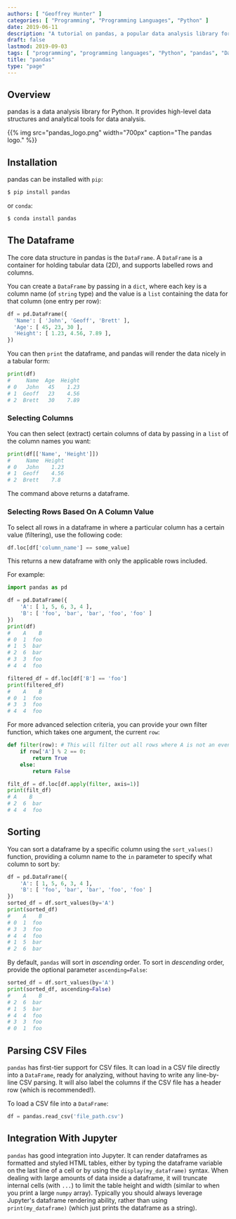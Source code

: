 ```yaml
---
authors: [ "Geoffrey Hunter" ]
categories: [ "Programming", "Programming Languages", "Python" ]
date: 2019-06-11
description: "A tutorial on pandas, a popular data analysis library for Python."
draft: false
lastmod: 2019-09-03
tags: [ "programming", "programming languages", "Python", "pandas", "DataFrame", "CSV", "Jupyter", "Numpy", "conda" ]
title: "pandas"
type: "page"
---
```


## Overview

pandas is a data analysis library for Python. It provides high-level data structures and analytical tools for data analysis.

{{% img src="pandas_logo.png" width="700px" caption="The pandas logo." %}}

## Installation

pandas can be installed with `pip`:

```bash
$ pip install pandas
```

or `conda`:

```bash
$ conda install pandas
```

## The Dataframe

The core data structure in pandas is the `DataFrame`. A `DataFrame` is a container for holding tabular data (2D), and supports labelled rows and columns.

You can create a `DataFrame` by passing in a `dict`, where each key is a column name (of `string` type) and the value is a `list` containing the data for that column (one entry per row):

```python
df = pd.DataFrame({
  'Name': [ 'John', 'Geoff', 'Brett' ],
  'Age': [ 45, 23, 30 ],
  'Height': [ 1.23, 4.56, 7.89 ],
})
```

You can then `print` the dataframe, and pandas will render the data nicely in a tabular form:

```python
print(df)
#     Name  Age  Height
# 0   John   45    1.23
# 1  Geoff   23    4.56
# 2  Brett   30    7.89
```

### Selecting Columns

You can then select (extract) certain columns of data by passing in a `list` of the column names you want:

```python
print(df[['Name', 'Height']])
#     Name  Height
# 0   John    1.23
# 1  Geoff    4.56
# 2  Brett    7.8
```

The command above returns a dataframe.

### Selecting Rows Based On A Column Value

To select all rows in a dataframe in where a particular column has a certain value (filtering), use the following code:

```python
df.loc[df['column_name'] == some_value]
```

This returns a new dataframe with only the applicable rows included.

For example:

```python
import pandas as pd

df = pd.DataFrame({
    'A': [ 1, 5, 6, 3, 4 ],
    'B': [ 'foo', 'bar', 'bar', 'foo', 'foo' ]
})
print(df)
#    A    B
# 0  1  foo
# 1  5  bar
# 2  6  bar
# 3  3  foo
# 4  4  foo

filtered_df = df.loc[df['B'] == 'foo']
print(filtered_df)
#    A    B
# 0  1  foo
# 3  3  foo
# 4  4  foo
```

For more advanced selection criteria, you can provide your own filter function, which takes one argument, the current `row`:

```python
def filter(row): # This will filter out all rows where A is not an even number.
    if row['A'] % 2 == 0:
        return True
    else:
        return False

filt_df = df.loc[df.apply(filter, axis=1)]
print(filt_df)
# A    B
# 2  6  bar
# 4  4  foo
```

## Sorting

You can sort a dataframe by a specific column using the `sort_values()` function, providing a column name to the `in` parameter to specify what column to sort by:

```python
df = pd.DataFrame({
    'A': [ 1, 5, 6, 3, 4 ],
    'B': [ 'foo', 'bar', 'bar', 'foo', 'foo' ]
})
sorted_df = df.sort_values(by='A')
print(sorted_df)
#    A    B
# 0  1  foo
# 3  3  foo
# 4  4  foo
# 1  5  bar
# 2  6  bar
```

By default, `pandas` will sort in _ascending_ order. To sort in _descending_ order, provide the optional parameter `ascending=False`:

```python
sorted_df = df.sort_values(by='A')
print(sorted_df, ascending=False)
#    A    B
# 2  6  bar
# 1  5  bar
# 4  4  foo
# 3  3  foo
# 0  1  foo
```

## Parsing CSV Files

`pandas` has first-tier support for CSV files. It can load in a CSV file directly into a `DataFrame`, ready for analyzing, without having to write any line-by-line CSV parsing. It will also label the columns if the CSV file has a header row (which is recommended!).

To load a CSV file into a `DataFrame`:

```python
df = pandas.read_csv('file_path.csv')
```

## Integration With Jupyter

`pandas` has good integration into Jupyter. It can render dataframes as formatted and styled HTML tables, either by typing the dataframe variable on the last line of a cell or by using the `display(my_dataframe)` syntax. When dealing with large amounts of data inside a dataframe, it will truncate internal cells (with `...`) to limit the table height and width (similar to when you print a large `numpy` array). Typically you should always leverage Jupyter's dataframe rendering ability, rather than using `print(my_dataframe)` (which just prints the dataframe as a string).